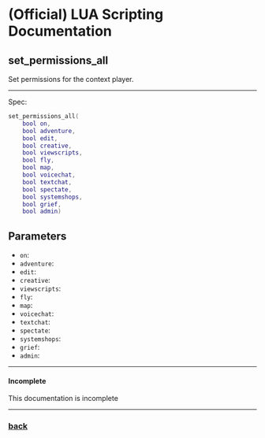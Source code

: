 
# (Official) LUA Scripting Documentation

## set_permissions_all

Set permissions for the context player.

___

Spec:

```lua
set_permissions_all(
	bool on,
	bool adventure,
	bool edit,
	bool creative,
	bool viewscripts,
	bool fly,
	bool map,
	bool voicechat,
	bool textchat,
	bool spectate,
	bool systemshops,
	bool grief,
	bool admin)
```

## Parameters

- `on`: 
- `adventure`: 
- `edit`: 
- `creative`: 
- `viewscripts`: 
- `fly`: 
- `map`: 
- `voicechat`: 
- `textchat`: 
- `spectate`: 
- `systemshops`: 
- `grief`: 
- `admin`: 

___

#### Incomplete

This documentation is incomplete

___

### [back](../other)
